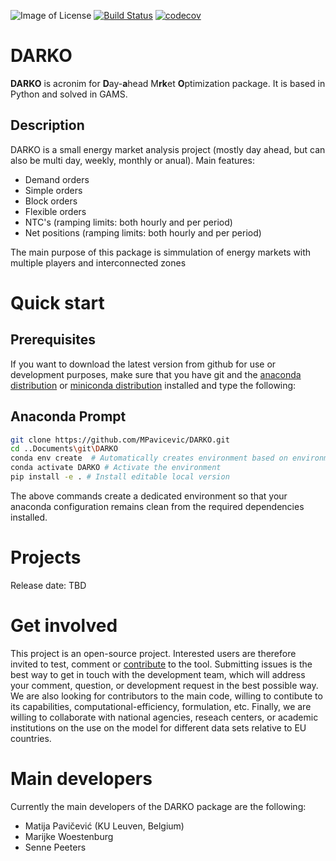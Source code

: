 ![Image of License](https://img.shields.io/badge/license-EUPL%20v1.2-blue)
[![Build Status](https://travis-ci.com/MPavicevic/DARKO.svg?branch=master)](https://travis-ci.com/MPavicevic/DARKO)
[![codecov](https://codecov.io/gh/MPavicevic/DARKO/branch/master/graph/badge.svg)](https://codecov.io/gh/MPavicevic/DARKO)


DARKO
=======
**DARKO** is acronim for **D**ay-**a**head M**rk**et **O**ptimization package. It is based in Python and solved in GAMS. 

Description
-----------
DARKO is a small energy market analysis project (mostly day ahead, but can also be multi day, weekly, monthly or anual). Main features:

- Demand orders
- Simple orders
- Block orders
- Flexible orders
- NTC's (ramping limits: both hourly and per period)
- Net positions (ramping limits: both hourly and per period)

The main purpose of this package is simmulation of energy markets with multiple players and interconnected zones  

Quick start
===========

Prerequisites
-------------
If you want to download the latest version from github for use or development purposes, make sure that you have git and the [anaconda distribution](https://www.anaconda.com/distribution/) or [miniconda distribution](https://docs.conda.io/en/latest/miniconda.html) installed and type the following:

Anaconda Prompt
---------------
```bash
git clone https://github.com/MPavicevic/DARKO.git
cd ..Documents\git\DARKO
conda env create  # Automatically creates environment based on environment.yml
conda activate DARKO # Activate the environment
pip install -e . # Install editable local version
```

The above commands create a dedicated environment so that your anaconda configuration remains clean from the required dependencies installed.

Projects
========
Release date: TBD

Get involved
============
This project is an open-source project. Interested users are therefore invited to test, comment or [contribute](CONTRIBUTING.md) to the tool. Submitting issues is the best way to get in touch with the development team, which will address your comment, question, or development request in the best possible way. We are also looking for contributors to the main code, willing to contibute to its capabilities, computational-efficiency, formulation, etc. Finally, we are willing to collaborate with national agencies, reseach centers, or academic institutions on the use on the model for different data sets relative to EU countries.

Main developers
===============
Currently the main developers of the DARKO package are the following:

- Matija Pavičević  (KU Leuven, Belgium)
- Marijke Woestenburg 
- Senne Peeters

